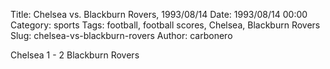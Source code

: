 Title: Chelsea vs. Blackburn Rovers, 1993/08/14
Date: 1993/08/14 00:00
Category: sports
Tags: football, football scores, Chelsea, Blackburn Rovers
Slug: chelsea-vs-blackburn-rovers
Author: carbonero


Chelsea 1 - 2 Blackburn Rovers
